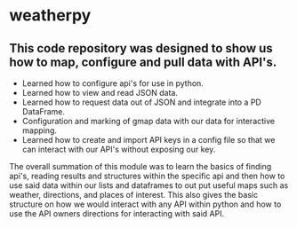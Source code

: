 # weatherpy

## This code repository was designed to show us how to map, configure and pull data with API's.

- Learned how to configure api's for use in python. 
- Learned how to view and read JSON data.
- Learned how to request data out of JSON and integrate into a PD DataFrame.
- Configuration and marking of gmap data with our data for interactive mapping.
- Learned how to create and import API keys in a config file so that we can interact with our API's without exposing our key.

The overall summation of this module was to learn the basics of finding api's, reading results and structures within the specific api and then how to use said
data within our lists and dataframes to out put useful maps such as weather, directions, and places of interest. This also gives the basic structure on how we would interact with any API within python and how to use the API owners directions for interacting with said API.

